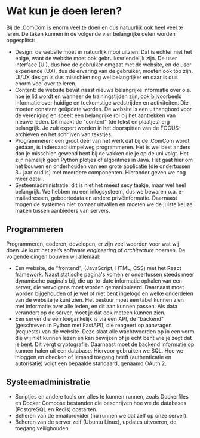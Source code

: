 # Wat kun je ~~doen~~ leren?

Bij de .ComCom is enorm veel te doen en dus natuurlijk ook heel veel te leren. De taken kunnen in de volgende vier belangrijke delen worden opgesplitst:

- Design: de website moet er natuurlijk mooi uitzien. Dat is echter niet het enige, want de website moet ook gebruiksvriendelijk zijn. De user interface (UI), dus hoe de gebruiker omgaat met de website, en de user experience (UX), dus de ervaring van de gebruiker, moeten ook top zijn. UI/UX design is dus misschien nog wel belangrijker en daar is dus enorm veel over te leren.
- Content: de website bevat naast nieuws belangrijke informatie over o.a. hoe je lid wordt en wanneer de trainingstijden zijn, ook bijvoorbeeld informatie over huidige en toekomstige wedstrijden en activiteiten. Die moeten constant geüpdate worden. De website is een uithangbord voor de vereniging en speelt een belangrijke rol bij het aantrekken van nieuwe leden. Dit maakt de "content" (de tekst en plaatjes) erg belangrijk. Je zult expert worden in het doorspitten van de FOCUS-archieven en het schrijven van tekstjes.
- Programmeren: een groot deel van het werk dat bij de .ComCom wordt gedaan, is inderdaad simpelweg programmeren. Het is wel best anders dan je misschien gewend bent bij de vakken die je op de uni volgt. Het zijn namelijk geen Python plotjes of algoritmes in Java. Het gaat hier om het bouwen en onderhouden van een grote applicatie (die ondertussen 3+ jaar oud is) met meerdere componenten. Hieronder geven we nog meer detail.
- Systeemadministratie: dit is niet het meest sexy taakje, maar wel heel belangrijk. We hebben nu een inlogsysteem, dus we bewaren o.a. e-mailadressen, geboortedata en andere privéinformatie. Daarnaast mogen de systemen niet zomaar uitvallen en moeten we de juiste keuze maken tussen aanbieders van servers. 

## Programmeren

Programmeren, coderen, developen, er zijn veel woorden voor wat wij doen. Je kunt het zelfs software _engineering_ of _architecture_ noemen. De volgende dingen bouwen wij allemaal:

- Een website, de "frontend", (JavaScript, HTML, CSS) met het React framework. Naast statische pagina's komen er ondertussen steeds meer dynamische pagina's bij, die up-to-date informatie ophalen van een server, die vervolgens moet worden gemanipuleerd. Daarnaast moet worden bijgehouden of je wel of niet bent ingelogd en welke onderdelen van de website je kunt zien. Het bestuur moet een tabel kunnen zien met informatie over alle leden, en dit aan kunnen passen. Als data verandert op de server, moet je dat ook meteen kunnen zien.
- Een server die een toegankelijk is via een API, de "backend" (geschreven in Python met FastAPI), die reageert op aanvragen (requests) van de website. Deze slaat alle wachtwoorden op in een vorm die wij niet kunnen lezen en kan bewijzen of je echt bent wie je zegt dat je bent. Dit vergt cryptografie. Daarnaast moet de backend informatie op kunnen halen uit een database. Hiervoor gebruiken we SQL. Hoe we inloggen en checken of iemand toegang heeft (authenticatie en autorisatie) volgt een bepaalde standaard, genaamd OAuth 2.

## Systeemadministratie

- Scriptjes en andere tools om alles te kunnen runnen, zoals Dockerfiles en Docker Compose bestanden die beschrijven hoe we de databases (PostgreSQL en Redis) opstarten.
- Beheren van de emailprovider (nu runnen we dat zelf op onze server).
- Beheren van de server zelf (Ubuntu Linux), updates uitvoeren, de toegang veilighouden.